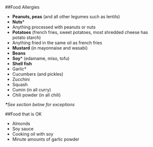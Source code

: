 ##Food Allergies
- **Peanuts, peas** (and all other legumes such as lentils)
- **Nuts***
 - Anything processed with peanuts or nuts
- **Potatoes** (french fries, sweet potatoes, most shredded cheese has potato starch)
 - Anything fried in the same oil as french fries
- **Mustard** (in mayonnaise and wasabi)
- **Beans**
 - **Soy*** (edamame, miso, tofu)
- **Shell fish**
- Garlic*
- Cucumbers (and pickles)
- Zucchini
- Squash
- Cumin (in all curry)
- Chili powder (in all chili)

_**​*​**​See section below for exceptions_

##Food that is OK
- Almonds
- Soy sauce
- Cooking oil with soy
- Minute amounts of garlic powder
